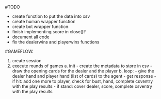 #TODO
* create function to put the data into csv
* create human wrapper function
* create bot wrapper function
* finish implementing score in close()?
* document all code
* fix the dealerwins and playerwins functions


#GAMEFLOW:

1. create session
2. execute rounds of games
    a. init
        - create the metadata to store in csv
        - draw the opening cards for the dealer and the player
    b. loop:
        - give the dealer hand and player hand (list of cards) to the agent
        - get response
        - if hit: add one more to player, check for bust, hand, complete csventry with the play results
        - if stand: cover dealer, score, complete csventry with the play results
